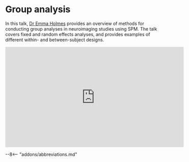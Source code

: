 # Group analysis

In this talk, [Dr Emma Holmes](https://emmaholmes.co.uk) provides an overview of methods for conducting group analyses in neuroimaging studies using SPM. The talk covers fixed and random effects analyses, and provides examples of different within- and between-subject designs.


<iframe width="560" height="315" src="https://www.youtube.com/embed/1MrRnjrOfLM?si=bcQc7JB4l6gfEueh" title="YouTube video player" frameborder="0" allow="accelerometer; autoplay; clipboard-write; encrypted-media; gyroscope; picture-in-picture; web-share" allowfullscreen></iframe>

--8<-- "addons/abbreviations.md"
